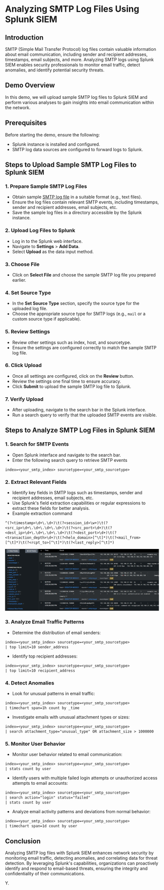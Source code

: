 # Analyzing SMTP Log Files Using Splunk SIEM

## Introduction
SMTP (Simple Mail Transfer Protocol) log files contain valuable information about email communication, including sender and recipient addresses, timestamps, email subjects, and more. Analyzing SMTP logs using Splunk SIEM enables security professionals to monitor email traffic, detect anomalies, and identify potential security threats.

## Demo Overview
In this demo, we will upload sample SMTP log files to Splunk SIEM and perform various analyses to gain insights into email communication within the network.

## Prerequisites
Before starting the demo, ensure the following:
- Splunk instance is installed and configured.
- SMTP log data sources are configured to forward logs to Splunk.

## Steps to Upload Sample SMTP Log Files to Splunk SIEM

### 1. Prepare Sample SMTP Log Files
- Obtain sample [SMTP log file](https://www.secrepo.com/maccdc2012/smtp.log.gz) in a suitable format (e.g., text files).
- Ensure the log files contain relevant SMTP events, including timestamps, sender and recipient addresses, email subjects, etc.
- Save the sample log files in a directory accessible by the Splunk instance.

### 2. Upload Log Files to Splunk
- Log in to the Splunk web interface.
- Navigate to **Settings** > **Add Data**.
- Select **Upload** as the data input method.

### 3. Choose File
- Click on **Select File** and choose the sample SMTP log file you prepared earlier.

### 4. Set Source Type
- In the **Set Source Type** section, specify the source type for the uploaded log file.
- Choose the appropriate source type for SMTP logs (e.g., `mail` or a custom source type if applicable).

### 5. Review Settings
- Review other settings such as index, host, and sourcetype.
- Ensure the settings are configured correctly to match the sample SMTP log file.

### 6. Click Upload
- Once all settings are configured, click on the **Review** button.
- Review the settings one final time to ensure accuracy.
- Click **Submit** to upload the sample SMTP log file to Splunk.

### 7. Verify Upload
- After uploading, navigate to the search bar in the Splunk interface.
- Run a search query to verify that the uploaded SMTP events are visible.

## Steps to Analyze SMTP Log Files in Splunk SIEM


### 1. Search for SMTP Events
- Open Splunk interface and navigate to the search bar.
- Enter the following search query to retrieve SMTP events
```
index=<your_smtp_index> sourcetype=<your_smtp_sourcetype>
```

### 2. Extract Relevant Fields
- Identify key fields in SMTP logs such as timestamps, sender and recipient addresses, email subjects, etc.
- Use Splunk's field extraction capabilities or regular expressions to extract these fields for better analysis.
- Example extraction command
```
^(?<timestamp>\d+\.\d+)\t(?<session_id>\w+)\t(?<src_ip>\d+\.\d+\.\d+\.\d+)\t(?<src_port>\d+)\t(?<dest_ip>\d+\.\d+\.\d+\.\d+)\t(?<dest_port>\d+)\t(?<transaction_depth>\d+)\t(?<helo_domain>[^\t]*)\t(?<mail_from>[^\t]*)\t(?<rcpt_to>[^\t]*)\t(?<last_reply>[^\t]*)

```
![splunk_searsh](screenshots/smtp1.png)


### 3. Analyze Email Traffic Patterns
- Determine the distribution of email senders:
```
index=<your_smtp_index> sourcetype=<your_smtp_sourcetype>
| top limit=10 sender_address
```
- Identify top recipient addresses:
```
index=<your_smtp_index> sourcetype=<your_smtp_sourcetype>
| top limit=10 recipient_address
```

### 4. Detect Anomalies
- Look for unusual patterns in email traffic:
```
index=<your_smtp_index> sourcetype=<your_smtp_sourcetype>
| timechart span=1h count by _time
```

- Investigate emails with unusual attachment types or sizes:
```
index=<your_smtp_index> sourcetype=<your_smtp_sourcetype>
| search attachment_type="unusual_type" OR attachment_size > 1000000
```

### 5. Monitor User Behavior
- Monitor user behavior related to email communication:
```
index=<your_smtp_index> sourcetype=<your_smtp_sourcetype>
| stats count by user
```
- Identify users with multiple failed login attempts or unauthorized access attempts to email accounts:
```
index=<your_smtp_index> sourcetype=<your_smtp_sourcetype>
| search action="login" status="failed"
| stats count by user
```
- Analyze email activity patterns and deviations from normal behavior:
```
index=<your_smtp_index> sourcetype=<your_smtp_sourcetype>
| timechart span=1d count by user
```



## Conclusion
Analyzing SMTP log files with Splunk SIEM enhances network security by monitoring email traffic, detecting anomalies, and correlating data for threat detection. By leveraging Splunk's capabilities, organizations can proactively identify and respond to email-based threats, ensuring the integrity and confidentiality of their communications.

Y.

